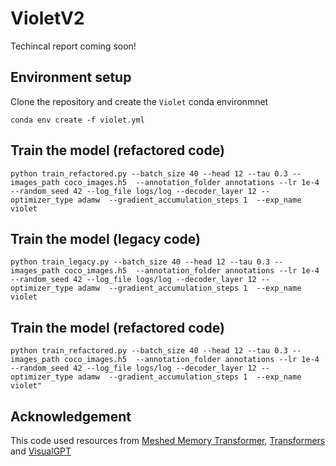 
# VioletV2
Techincal report coming soon!


## Environment setup
Clone the repository and create the `Violet` conda environmnet


```
conda env create -f violet.yml
```

## Train the model (refactored code)
```
python train_refactored.py --batch_size 40 --head 12 --tau 0.3 --images_path coco_images.h5  --annotation_folder annotations --lr 1e-4 --random_seed 42 --log_file logs/log --decoder_layer 12 --optimizer_type adamw  --gradient_accumulation_steps 1  --exp_name violet
```



## Train the model (legacy code)
```
python train_legacy.py --batch_size 40 --head 12 --tau 0.3 --images_path coco_images.h5  --annotation_folder annotations --lr 1e-4 --random_seed 42 --log_file logs/log --decoder_layer 12 --optimizer_type adamw  --gradient_accumulation_steps 1  --exp_name violet
```

## Train the model (refactored code)
```
python train_refactored.py --batch_size 40 --head 12 --tau 0.3 --images_path coco_images.h5  --annotation_folder annotations --lr 1e-4 --random_seed 42 --log_file logs/log --decoder_layer 12 --optimizer_type adamw  --gradient_accumulation_steps 1  --exp_name violet"
```

## Acknowledgement
This code used resources from [Meshed Memory Transformer](https://github.com/aimagelab/meshed-memory-transformer), [Transformers](https://github.com/huggingface/transformers) and [VisualGPT](https://github.com/Vision-CAIR/VisualGPT)


